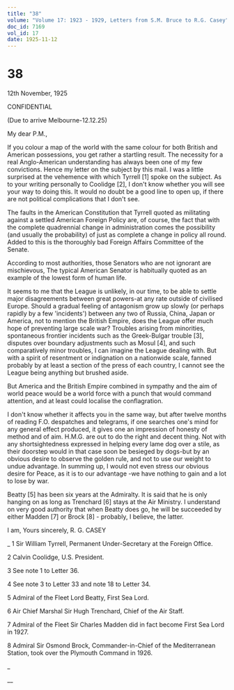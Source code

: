 ```yaml
---
title: "38"
volume: "Volume 17: 1923 - 1929, Letters from S.M. Bruce to R.G. Casey"
doc_id: 7169
vol_id: 17
date: 1925-11-12
---
```


# 38

12th November, 1925

CONFIDENTIAL

(Due to arrive Melbourne-12.12.25)

My dear P.M.,

If you colour a map of the world with the same colour for both British and American possessions, you get rather a startling result. The necessity for a real Anglo-American understanding has always been one of my few convictions. Hence my letter on the subject by this mail. I was a little surprised at the vehemence with which Tyrrell [1] spoke on the subject. As to your writing personally to Coolidge [2], I don't know whether you will see your way to doing this. It would no doubt be a good line to open up, if there are not political complications that I don't see.

The faults in the American Constitution that Tyrrell quoted as militating against a settled American Foreign Policy are, of course, the fact that with the complete quadrennial change in administration comes the possibility (and usually the probability) of just as complete a change in policy all round. Added to this is the thoroughly bad Foreign Affairs Committee of the Senate.

According to most authorities, those Senators who are not ignorant are mischievous, The typical American Senator is habitually quoted as an example of the lowest form of human life.

It seems to me that the League is unlikely, in our time, to be able to settle major disagreements between great powers-at any rate outside of civilised Europe. Should a gradual feeling of antagonism grow up slowly (or perhaps rapidly by a few 'incidents') between any two of Russia, China, Japan or America, not to mention the British Empire, does the League offer much hope of preventing large scale war? Troubles arising from minorities, spontaneous frontier incidents such as the Greek-Bulgar trouble [3], disputes over boundary adjustments such as Mosul [4], and such comparatively minor troubles, I can imagine the League dealing with. But with a spirit of resentment or indignation on a nationwide scale, fanned probably by at least a section of the press of each country, I cannot see the League being anything but brushed aside.

But America and the British Empire combined in sympathy and the aim of world peace would be a world force with a punch that would command attention, and at least could localise the conflagration.

I don't know whether it affects you in the same way, but after twelve months of reading F.O. despatches and telegrams, if one searches one's mind for any general effect produced, it gives one an impression of honesty of method and of aim. H.M.G. are out to do the right and decent thing. Not with any shortsightedness expressed in helping every lame dog over a stile, as their doorstep would in that case soon be besieged by dogs-but by an obvious desire to observe the golden rule, and not to use our weight to undue advantage. In summing up, I would not even stress our obvious desire for Peace, as it is to our advantage -we have nothing to gain and a lot to lose by war.

Beatty [5] has been six years at the Admiralty. It is said that he is only hanging on as long as Trenchard [6] stays at the Air Ministry. I understand on very good authority that when Beatty does go, he will be succeeded by either Madden [7] or Brock [8] - probably, I believe, the latter.

I am, Yours sincerely, R. G. CASEY 

_ 1 Sir William Tyrrell, Permanent Under-Secretary at the Foreign Office.

2 Calvin Coolidge, U.S. President.

3 See note 1 to Letter 36.

4 See note 3 to Letter 33 and note 18 to Letter 34.

5 Admiral of the Fleet Lord Beatty, First Sea Lord.

6 Air Chief Marshal Sir Hugh Trenchard, Chief of the Air Staff.

7 Admiral of the Fleet Sir Charles Madden did in fact become First Sea Lord in 1927.

8 Admiral Sir Osmond Brock, Commander-in-Chief of the Mediterranean Station, took over the Plymouth Command in 1926.

_

__
